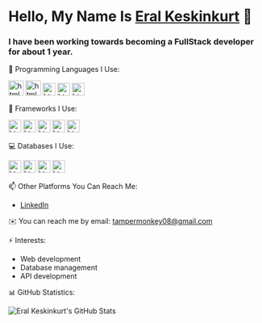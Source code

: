 # Hello, My Name Is [Eral Keskinkurt](https://github.com/TamperMonkeyUpp) 👋

### I have been working towards becoming a FullStack developer for about 1 year.

🌱 Programming Languages I Use:

<img src="https://www.svgrepo.com/show/452228/html-5.svg" width="30" height="30" alt="html" />  <img src="https://www.svgrepo.com/show/452185/css-3.svg" width="30" height="30" alt="html" />  <img src="https://www.svgrepo.com/show/353925/javascript.svg" width="25" height="25" alt="html" />  <img src="https://www.svgrepo.com/show/452075/node-js.svg" width="25" height="25" alt="html" />  <img src="https://www.svgrepo.com/show/452088/php.svg" width="25" height="25" alt="html" />

🔧 Frameworks I Use:

<img src="https://www.svgrepo.com/show/373940/nuxt.svg" width="25" height="25" alt="html" />  <img src="https://www.svgrepo.com/show/306466/next-dot-js.svg" width="25" height="25" alt="html" />  <img src="https://www.svgrepo.com/show/374118/tailwind.svg" width="25" height="25" alt="html" />  <img src="https://www.svgrepo.com/show/353498/bootstrap.svg" width="25" height="25" alt="html" />  <img src="https://www.svgrepo.com/show/452130/vue.svg" width="25" height="25" alt="html" />

💻 Databases I Use:

<img src="https://www.svgrepo.com/show/331488/mongodb.svg" width="25" height="25" alt="html" />  <img src="https://www.svgrepo.com/show/373848/mysql.svg" width="25" height="25" alt="html" />  <img src="https://www.svgrepo.com/show/354200/postgresql.svg" width="25" height="25" alt="html" />  <img src="https://www.svgrepo.com/show/473751/phpmyadmin.svg" width="25" height="25" alt="html" />


📫 Other Platforms You Can Reach Me:
- [LinkedIn](https://www.linkedin.com/in/eral-keskinkurt-255b27255/)

✉️ You can reach me by email: tampermonkey08@gmail.com

⚡ Interests:
- Web development
- Database management
- API development

📊 GitHub Statistics:

![Eral Keskinkurt's GitHub Stats](https://github-readme-stats.vercel.app/api?username=EralKeskinkurt&show_icons=true&theme=radical)
